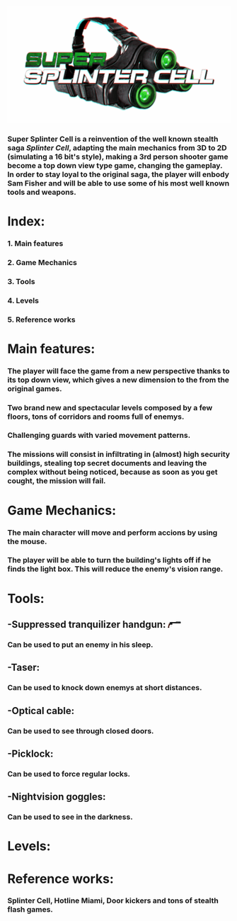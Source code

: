 <head>
	<link href="https://fonts.googleapis.com/css?family=Anton|Russo+One|Sarpanch|Stalinist+One" rel="stylesheet">
</head>

<p align= "center">
<img src=	"https://github.com/ErGuille33/TeamSpaghetto/blob/master/SuperSplinterCell/src/GameArt/GifGafas.gif?raw=true">
</p> 

### Super Splinter Cell is a reinvention of the well known stealth saga *Splinter Cell*, adapting the main mechanics from 3D to 2D (simulating a 16 bit's style), making a 3rd person shooter game become a top down view type game, changing the gameplay. In order to stay loyal to the original saga, the player will enbody Sam Fisher and will be able to use some of his most well known tools and weapons.  
  
  
# Index:   
  
### 1. Main features  
### 2. Game Mechanics 
### 3. Tools 
### 4. Levels  
### 5. Reference works  
  

# Main features:

### The player will face the game from a new perspective thanks to its top down view, which gives a new dimension to the from the original games.  
### Two brand new and spectacular levels composed by a few floors, tons of corridors and rooms full of enemys.
### Challenging guards with varied movement patterns.
### The missions will consist in infiltrating in (almost) high security buildings, stealing top secret documents and leaving the complex without being noticed, because as soon as you get cought, the mission will fail.  
  
# Game Mechanics:  

### The main character will move and perform accions by using the mouse.
### The player will be able to turn the building's lights off if he finds the light box. This will reduce the enemy's vision range.  

# Tools:  
##	-Suppressed tranquilizer handgun: ![supressed handgun](https://github.com/ErGuille33/TeamSpaghetto/blob/master/SuperSplinterCell/src/images/silenced%20pistol.png?raw=true "prueba")
### Can be used to put an enemy in his sleep.
##	-Taser: 
### Can be used to knock down enemys at short distances.
##	-Optical cable: 
### Can be used to see through closed doors.
##	-Picklock: 
### Can be used to force regular locks.
##	-Nightvision goggles: 
### Can be used to see in the darkness.  

# Levels:  

# Reference works:  
### Splinter Cell, Hotline Miami, Door kickers and tons of stealth flash games.  